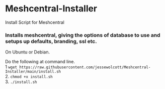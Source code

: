 # Meshcentral-Installer
Install Script for Meshcentral 

### Installs meshcentral, giving the options of database to use and setups up defaults, branding, ssl etc.

On Ubuntu or Debian.

Do the following at command line. <br>
1 `wget https://raw.githubusercontent.com/jessewolcott/Meshcentral-Installer/main/install.sh` <br>
2. `chmod +x install.sh`<br>
3. `./install.sh`<br>
